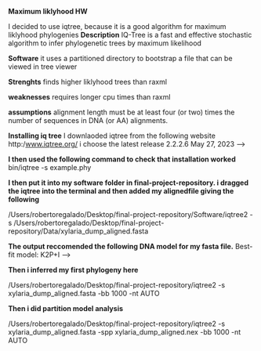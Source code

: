 **Maximum liklyhood HW**

I decided to use iqtree, because it is a good algorithm for maximum liklyhood phylogenies
**Description**
IQ-Tree is a fast and effective stochastic algorithm to infer phylogenetic trees by maximum likelihood

**Software** 
it uses a partitioned directory to bootstrap a file that can be viewed in tree viewer

**Strenghts**
finds higher liklyhood trees than raxml

**weaknesses**
requires longer cpu times than raxml

**assumptions**
alignment length must be at least four (or two) times the number of sequences in DNA (or AA) alignments. 



**Installing iq tree**
I downlaoded iqtree from the following website 
http:/www.iqtree.org/ i choose the latest release 2.2.2.6 May 27, 2023 -->

**I then used the following command to check that installation worked**
bin/iqtree -s example.phy


**I then put it into my software folder in final-project-repository. i dragged the iqtree into the terminal and then added my alignedfile giving the following**

/Users/robertoregalado/Desktop/final-project-repository/Software/iqtree2 -s /Users/robertoregalado/Desktop/final-project-repository/Data/xylaria_dump_aligned.fasta

**The output reccomended the following DNA model for my fasta file.** 
Best-fit model: K2P+I -->

**Then i inferred my first phylogeny here**

/Users/robertoregalado/Desktop/final-project-repository/iqtree2 -s xylaria_dump_aligned.fasta -bb 1000 -nt AUTO

**Then i did partition model analysis**

/Users/robertoregalado/Desktop/final-project-repository/iqtree2 -s xylaria_dump_aligned.fasta -spp xylaria_dump_aligned.nex -bb 1000 -nt AUTO
